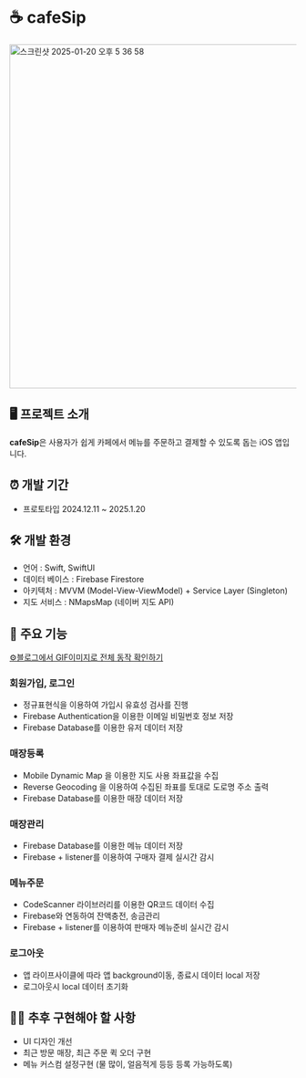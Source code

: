 # ☕ cafeSip
<img width="603" alt="스크린샷 2025-01-20 오후 5 36 58" src="https://github.com/user-attachments/assets/ed4b019e-658d-47d1-a2f6-cb857e84862e" />

## 🖥️ 프로젝트 소개
**cafeSip**은 사용자가 쉽게 카페에서 메뉴를 주문하고 결제할 수 있도록 돕는 iOS 앱입니다.

## ⏰ 개발 기간
- 프로토타입 2024.12.11 ~ 2025.1.20

## 🛠️ 개발 환경
- 언어 : Swift, SwiftUI
- 데이터 베이스 : Firebase Firestore
- 아키텍처 : MVVM (Model-View-ViewModel) + Service Layer (Singleton)
- 지도 서비스 : NMapsMap (네이버 지도 API)

## 📝 주요 기능
[⚙️블로그에서 GIF이미지로 전체 동작 확인하기](https://blog.naver.com/devjoon/223730505029)

### 회원가입, 로그인
- 정규표현식을 이용하여 가입시 유효성 검사를 진행
- Firebase Authentication을 이용한 이메일 비밀번호 정보 저장
- Firebase Database를 이용한 유저 데이터 저장

### 매장등록
- Mobile Dynamic Map 을 이용한 지도 사용 좌표값을 수집
- Reverse Geocoding 을 이용하여 수집된 좌표를 토대로 도로명 주소 출력
- Firebase Database를 이용한 매장 데이터 저장

### 매장관리
- Firebase Database를 이용한 메뉴 데이터 저장
- Firebase + listener를 이용하여 구매자 결제 실시간 감시

### 메뉴주문
- CodeScanner 라이브러리를 이용한 QR코드 데이터 수집
- Firebase와 연동하여 잔액충전, 송금관리
- Firebase + listener를 이용하여 판매자 메뉴준비 실시간 감시

### 로그아웃
- 앱 라이프사이클에 따라 앱 background이동, 종료시 데이터 local 저장
- 로그아웃시 local 데이터 초기화

## 👨‍💻 추후 구현해야 할 사항
- UI 디자인 개선
- 최근 방문 매장, 최근 주문 퀵 오더 구현
- 메뉴 커스컴 설정구현 (물 많이, 얼음적게 등등 등록 가능하도록)
